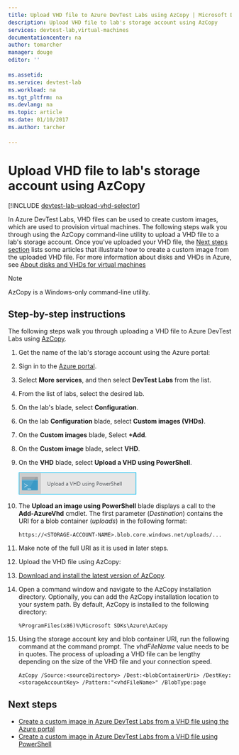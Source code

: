 ```yaml
---
title: Upload VHD file to Azure DevTest Labs using AzCopy | Microsoft Docs
description: Upload VHD file to lab's storage account using AzCopy
services: devtest-lab,virtual-machines
documentationcenter: na
author: tomarcher
manager: douge
editor: ''

ms.assetid:
ms.service: devtest-lab
ms.workload: na
ms.tgt_pltfrm: na
ms.devlang: na
ms.topic: article
ms.date: 01/10/2017
ms.author: tarcher

---
```


# Upload VHD file to lab's storage account using AzCopy

[!INCLUDE [devtest-lab-upload-vhd-selector](../../includes/devtest-lab-upload-vhd-selector.md)]

In Azure DevTest Labs, VHD files can be used to create custom images, which are used to provision virtual machines. 
The following steps walk you through using the AzCopy command-line utility to upload a VHD file to a lab's storage account. Once you've uploaded your VHD file, the [Next steps section](#next-steps) lists some articles that illustrate how to create a custom image from the uploaded VHD file. For more information about disks and VHDs in Azure, see [About disks and VHDs for virtual machines](../virtual-machines/virtual-machines-linux-about-disks-vhds.md)

> [!NOTE] 
>  
> AzCopy is a Windows-only command-line utility.

## Step-by-step instructions

The following steps walk you through uploading a VHD file to Azure DevTest Labs using [AzCopy](http://aka.ms/downloadazcopy). 

1. Get the name of the lab's storage account using the Azure portal:

1. Sign in to the [Azure portal](http://go.microsoft.com/fwlink/p/?LinkID=525040).

1. Select **More services**, and then select **DevTest Labs** from the list.

1. From the list of labs, select the desired lab.  

1. On the lab's blade, select **Configuration**. 

1. On the lab **Configuration** blade, select **Custom images (VHDs)**.

1. On the **Custom images** blade, Select **+Add**. 

1. On the **Custom image** blade, select **VHD**.

1. On the **VHD** blade, select **Upload a VHD using PowerShell**.

    ![Upload VHD using PowerShell](./media/devtest-lab-upload-vhd-using-azcopy/upload-image-using-psh.png)

1. The **Upload an image using PowerShell** blade displays a call to the **Add-AzureVhd** cmdlet. 
The first parameter (*Destination*) contains the URI for a blob container (*uploads*) in the following format:

	```
	https://<STORAGE-ACCOUNT-NAME>.blob.core.windows.net/uploads/...
	``` 

1. Make note of the full URI as it is used in later steps.

1. Upload the VHD file using AzCopy:
 
1. [Download and install the latest version of AzCopy](http://aka.ms/downloadazcopy).

1. Open a command window and navigate to the AzCopy installation directory. Optionally, you can add the AzCopy installation location to your system path. By default, AzCopy is installed to the following directory:

	```command-line
	%ProgramFiles(x86)%\Microsoft SDKs\Azure\AzCopy
	```

1. Using the storage account key and blob container URI, run the following command at the command prompt. The *vhdFileName* value needs to be in quotes. The process of uploading a VHD file can be lengthy depending on the size of the VHD file and your connection speed.   

	```command-line
	AzCopy /Source:<sourceDirectory> /Dest:<blobContainerUri> /DestKey:<storageAccountKey> /Pattern:"<vhdFileName>" /BlobType:page
	```

## Next steps

- [Create a custom image in Azure DevTest Labs from a VHD file using the Azure portal](devtest-lab-create-template.md)
- [Create a custom image in Azure DevTest Labs from a VHD file using PowerShell](devtest-lab-create-custom-image-from-vhd-using-powershell.md)